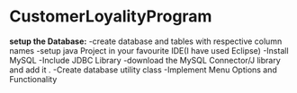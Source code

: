 # CustomerLoyalityProgram
**setup the Database:**
 -create database and tables with respective column names
 -setup java Project in your favourite IDE(I have used Eclipse)
 -Install MySQL
 -Include JDBC Library
 -download the MySQL Connector/J library and add it .
 -Create database utility class
 -Implement Menu Options and Functionality
